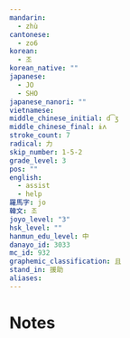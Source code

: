 ```yaml
---
mandarin:
  - zhù
cantonese:
  - zo6
korean:
  - 조
korean_native: ""
japanese:
  - JO
  - SHO
japanese_nanori: ""
vietnamese:
middle_chinese_initial: d͡ʒ
middle_chinese_final: ɨʌ
stroke_count: 7
radical: 力
skip_number: 1-5-2
grade_level: 3
pos: ""
english:
  - assist
  - help
羅馬字: jo
韓文: 조
joyo_level: "3"
hsk_level: ""
hanmun_edu_level: 中
danayo_id: 3033
mc_id: 932
graphemic_classification: 且
stand_in: 援助
aliases:
---
```


# Notes

